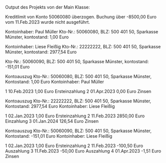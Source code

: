 Output des Projekts von der Main Klasse: 

Kreditlimit von Konto 50060080 überzogen. Buchung über -8500,00 Euro vom 11.Feb.2023 wurde nicht ausgeführt.

Kontoinhaber: Paul Müller
Kto-Nr.: 50060080,
BLZ: 500 401 50, Sparkasse Münster,
kontostand: 1,00 Euro

Kontoinhaber: Liese Fleißig
Kto-Nr.: 22222222,
BLZ: 500 401 50, Sparkasse Münster,
kontostand: 2977,54 Euro

Kto-Nr.: 50060090,
BLZ: 500 401 50, Sparkasse Münster,
kontostand: -151,01 Euro

Kontoauszug
Kto-Nr.: 50060080,
BLZ: 500 401 50, Sparkasse Münster,
Kontostand: 1,00 Euro
Kontoinhaber: Paul Müller

1   10.Feb.2023     1,00 Euro   Ersteinzahlung
2   01.Apr.2023     0,00 Euro   Zinsen

Kontoauszug
Kto-Nr.: 22222222,
BLZ: 500 401 50, Sparkasse Münster,
Kontostand: 2977,54 Euro
Kontoinhaber: Liese Fleißig

1   02.Jan.2023     1,00 Euro   Ersteinzahlung
2   11.Feb.2023     2850,00 Euro   Einzahlung
3   01.Jan.2024     126,54 Euro   Zinsen

Kontoauszug
Kto-Nr.: 50060090,
BLZ: 500 401 50, Sparkasse Münster,
Kontostand: -151,01 Euro
Kontoinhaber: Liese Fleißig

1   02.Jan.2023     1,00 Euro   Ersteinzahlung
2   11.Feb.2023     -100,50 Euro   Auszahlung
3   11.Feb.2023     -50,00 Euro   Auszahlung
4   01.Apr.2023     -1,51 Euro   Zinsen
